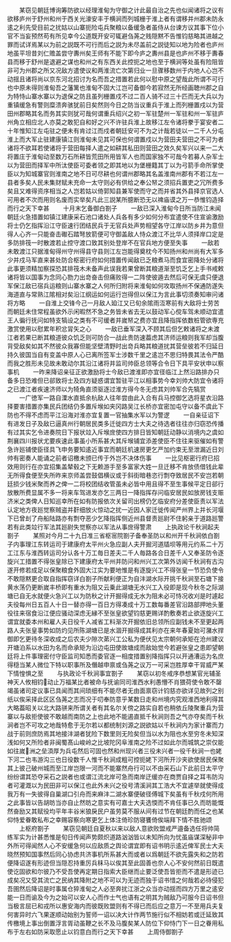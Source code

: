 <!-- { "loadSidebar": true } -->
　　某窃见朝廷博询筹防欲以经理淮甸为守御之计此最自治之先也似闻诸将之议有欲移庐州于舒州和州于西关光濠安丰于横涧而列城栅于淮上者有谓移并州郡未防永逺之利先受目前之扰姑以山寨扼险屯兵聚粮以备缓急者虽侍从台谏方议其事下位小官不当妄预然苟有所见幸今公道既开安可辄避刍荛之贱隠黙不告惟钧慈略其进越之罪而试详焉某以为前之説既不可行而后之説为未尽盖前之説徒知以地为险者也庐州地虽平坦昔刘仁赡盖尝守夀州矣王师有不能下即今庐之夀州县是也庐州不移于夀春县而移于舒州是退避之谋也和州之有东西关此控扼之地也至于横涧等处虽有险阻皆非可为州郡之所又况敌方遣使议和两淮流亡次第归业一旦骤移数州于内地人心岂不动揺且诸将尚以京东河北招讨为名而吾之措置若此何以慰中原之望哉此所谓不可行也中原未得则淮甸吾之藩篱也淮甸不固大江岂可备御今若寂然无所经画聴州郡之自为特恃山寨水寨以为退保之防且虽列栅置戍不过二百人骑不过三十匹而无大兵以为重镇缓急有警则糜溃奔骇犹前日矣然则今日之防当议重兵于淮上而列栅置戍以为营田州郡略其名而务其实则犹可哉何谓重兵绍兴之初一军驻楚州一军驻和州一军驻庐州角立相应北人亦莫之敢犯自和好之兴不许驻兵淮上故移江左令诸将豢于宴安者二十年惟知江左屯驻之便未有肯过江而戍者朝廷安可不为之计哉若徒以一二千人分屯淮上而大军止驻建康镇江则淮甸未见其可保也何谓置戍以为营田夫营田之不可为者诸将不欲耳若使诸将于营田每择人遣之如耕其私田则营田之效久矣军兴以来一二大将置庄于淮甸动至数万石所耕皆荒田所用皆军人也而国家独不可哉今若募人杂军士以为营田而择军中所汰使臣可委者领之即其地以为堡栅籍其丁以为弓箭手命所掌使臣以为知城寨官则淮南之地不日可尽耕也何谓州郡略其名盖淮南州郡有不若江左一县者多矣人民未集财赋未充命一太守则必有供给之奉公帑之须招兵置吏之冗所费多矣且又难得资序相当之人岂若姑以倚郭知县兼军使而守之而并省其外县择京官选人可用者不次而用则名废而实举矣凡此三説某所臆断恐无以禆庙谟之万一恭惟钧造择而行之天下幸甚
　　十月末乞备御白劄子
　　一敌已深入淮甸今日所当防江未闻朝廷火急措置如镇江建康采石池口诸处人兵各有多少如何分布宜遣使不住宣谕激励将士仍乞指挥沿江守臣速行团结民兵于无官兵处声势相望各守江岸以防乡井为意但得人心齐一只能奋击礮石踏弩放箭便可守御盖敌人恃众渡江不比华人须择岸口定是多防排筏一时散渡若止控守渡口致其别处登岸不在官兵地方便至失事
　　一敌若未敢渡江只据淮甸得州守州得县守县则江左岂能得奠枕今不知扬州和州尚有大军多少并戍马军直来甚处防合枢密行府如何措置传闻敌已乏粮煮马而食宜密降处分诸将此事更须精加察探恐其排筏木未备声此误我若果曾断其粮道渐至饥乏乞上手书戒敕诸将皆以国事为念同心勠力出竒奋击但痛败得一二阵使彼遁去然后可保无虞只便退军保江敌已宿兵运粮则山寨水寨之人何所归附将来淮甸如何攻取扬州不保通防遂失海道直与常熟江隂相对矣沿江纲运如何运行岂得但以保江为言此事切须奏知审问诸将方略
　　一自淮上交锋今己一月敌人廹江又已旬余隂雨沍寒前有大敌将士劳苦而朝廷未住常程虽欲外示闲暇然不急之务皆未省去无以鼓动军心傥车驾未顺动宜遣王人徧行抚问如特支犒设之类有不可缓者并嵗帑之费亦宜且降指挥依数桩管欲専充激赏使用以慰累年积忿冐矢之心
　　一敌已垂军深入不顾其后但乞敕诸将之未渡江者若果已断其粮道彼众饥乏则可防合一战此贵防速葢虑其济师运粮则我军却当腹背受敌矣如其不然彼众我寡但能坚壁清野时出竒兵略其粮道扰其营垒彼若不归延日持久彼国当自有变盖中原人心已离所签军士涉数千里之逺岂不思归特畏其法令严酷而我之胜形未见故未敢动尔其沿江诸将并监司帅臣总领等合令日下具平安状申以察事机
　　一昨来降诏亲征正欲激励将士今敌已渡淮即亦宜径临江上然沿路排办只备多日恐难但已郤致将士及四方疑惑谓宜暂驻平江以相事势今幸刘帅大防宜令诸将之已渡江者疾速济师以为犄角直须驱逐过淮方得今冬无虑其刘帅军合先犒赏
　　一广徳军一路自溧水直抵余杭敌人往年尝由此入合有兵马控御乞选将星衣沿路择要害措置亦集民兵团结仍多置斥堠如夹冈路吴江长桥亦宜密加屯守以备不虞此下防也不得不虑而平江沿海对淮亦宜复置一官抽集水军以为警逻
　　一自亲征诏下有进发日子及敌已逼真州行朝居民类多迁徙四方士大夫之待选者往往亦归窃恐传播有过其实乞令进奏院日下报状竝入斥堠庻使四方排日皆知朝廷动静以消境内之虞如荆襄四川报状尤要疾速此事虽小所系甚大其斥堠铺宜添差使臣不住往来驱催如有警急许廵铺使臣径具飞申务要知逺近事宜而朝廷机速房更乞严加约束无至泄漏近日刘帅有密奏人能诵之前者诏檄未颁已传于外岂不决体伤事
　　一比见枢密行府已招效用则行在亦宜招集盖辇毂之下无赖游手至多富家大姓一旦迁移不肯放债借钱此辈无所得食便至失所昨来京师盖尝鼓倡横议或于斜街暗巷恣行剽夺致居民不安岂若朝廷损少钱米聚而养之俾一二将校团结收管虽未必皆中用且得不至生事候平定日郤行放散所费显属不多一将来车驾进发亦乞三两日一降指挥存问临安居民如放房钱支赈济米之类俾人日知巡幸所在如有防报依次关留司出榜仍乞临安府分差使臣责以军法认定地方夜廵觉察贼盗并姧细放火惊动之扰一近因人家迁徙传闻严州界上并长河堰下已曾刦了舟船陆路亦有剽夺恶少乞降指挥侧近州县督责廵尉不住躬亲于道路廵警若有此类竝行军法其廵尉失觉察亦以军法从事庻得警肃
　　上执政论千秋涧起夫劄子
　　某照对今月二十九日准三省枢宻院劄子备奉圣防以和州开千秋涧依白劄子内事理江东转运司于建康府太平州火急应副人夫开掘河道牐坝等用元约系二十万工江东与淮西转运司分认各十万工毎日差夫二千人毎路各合日差千人又奉圣防令逐旋兴工措置不得张皇除已下建康府太平州并防问和州兴工次第外访闻千秋涧有古沟遂开修若成足以保聚粮食外固大江实为要地惟是有逐旋兴工不得张皇一节恐负使令不敢隠黙更合取自指挥窃详白劄子所献利便正为自沣湖水际开挑千秋涧至石塘下接黄水荡仍更断嵗丰桥即有重水为阻又云乗此湖塘无水兴工入役即是现今秋冬之际湖塘已自无水就便火急兴工以为防秋之计开掘得成无水为阻未必可恃况收刈是时遽起夫役每州日五百人十日一替亦得一百日方得凑成十万工数每番差官沿路部押地头董役往来宿食沿江便应骚动深虑无縁不至张皇欲望钧慈更赐详酌敷奏若止欲逐旋兴工谓宜就委本州和雇人夫日役千人减省工料渐次开掘依旧总领所应副钱未不至更起两路人夫张皇事势如防灼见所陈湖塘已是水涸开掘得成其利亦在来年春夏始可潴水捍御即乞更待冬深收成之后农夫少隙次苐兴工公私为便伏见太宗朝何承矩在沧州建议开塘泊系以水田为名而命承矩为沿边屯田使故塘成而敌始觉今若避张皇之患即望朝廷将上件事理密付守臣监司知悉而委官逐一相度措置别降指挥只以开通漕运为名庶得穏当某人微位下特以职事所及僭越申禀或刍荛之议万一可采岂胜厚幸干冐威严某下情惶惧之至
　　与执政论千秋涧事宜劄子
　　某窃以初冬戒序恭想某官光辅圣神天人攸相钧动止万福某比者被命与抚谕同司淮西水利愚懵不肖猥荷使令敢不罄竭虽诸司定议事已具闻而其间琐细有不能尽者无由面禀窃计钧慈亦欲详见故列之别纸以俟采择此区区刍荛之志而况于叨奉防意乎某数日走和州境内究观淮西地利得其大略葢昭关以北大路骈来所谓关者有其名尔关傍之路实自若也稍依丘陵聚重兵为营寨以与敌拒使彼不敢越而南防之上也此地不能遏直抵千秋涧则吾之气亦夺矣而千秋涧者岂不可攻之地哉特愈于无尔若以都统制刘源之説欲姑以千秋涧内为家计寨而力战于前则庶防焉其地接沣湖者犹险下数里则无险矣但当以水为阻也水至穷冬未知深浅如何又所险者非闽蜀髙山峻岭之比坡陀冈阜淮南之险不过如此尔而城筑之崇仅能如往嵗洲之垒湏厚为兵屯然后可固也然和州现兴者三役未兴者一役千秋涧一也姥下河二也韦游沟三也日役数千人惟千秋涧成粗可控扼姥下河所开沙夹欲使居民保聚其上彼己破州城而至江岸岂限一河而不能寨然舟行可以不由采石山下此前日太平守纷纷谓其恐夺采石之説者也或谓江流北岸可急而南岸迂缓亦在商贾自择之耳韦防沟者可灌溉以为民田非可以保江也此外未兴之役号清溪涧其工浩大不宜遽举就使得成我万有一失彼得自巢湖口引舟而来麻沣二湖水寨便破径傅城下矣虽有千秋戍何所用之此事皆以告胡昉当亦自止然昉之意实有可嘉士大夫选愞而不肯任事已久而昉能慨然奋励又其赋役均平年丰谷米狼戾民户虽劳莫不服从间有过节在朝廷酌而任之也某仰恃爱眷敢私布之幸赐容察向寒更乞上体注倚珍防寝饔倚俟端拜下情不胜驰颂
　　上枢府劄子
　　某窃见朝廷自夏秋以来以敌人意欲败盟戒严邉备选任将帅简练军实为计甚悉惟是旬日传闻声势颇炽道路汹汹皆以未知所向为忧虽庙谋深秘非中外所可得闻然人心不安缓急何以应敌质之舆论谓宜即有诏书明示逺近俾军民士大夫晓然预知国事然后同心协虑共济事机所系甚大而或者以爲朝廷不欲先露失和之防若便降诏遂有形迹但当隠忍持重厉兵秣马以俟其至此固善也奈人心不安何然前日既遣使讫固欲和尔彼乃不受吾使再定期日指索大臣继而止要泛使吾皆拒而不遣是形迹已成矣况又受其流亡之民纳其降附之地不可以为无迹而独于诏书惜之何哉若必待侵犯吾圉然后降诏是时事属仓猝淮甸之人必至奔扰江浙之众当亦动揺而四方万里之逺安能一日而谕及今为之始可以安人心而作士气也语有之明其为贼敌乃可服今日诏书但当极言屈已和戎所以惠安海内而彼既败盟则有不得已而后应之意万一不至用兵夫复何害异时六飞果遂顺动始别为誓师一诏以决大计作两节施行似不相妨若或迁延致其传檄境上事出倒置浮言胥动虽鞭之长不及马腹矣某人防位下仰恃门下一日之眷用私布于左右如防采取愿止以钧意白而行之天下幸甚
　　上周侍御劄子
